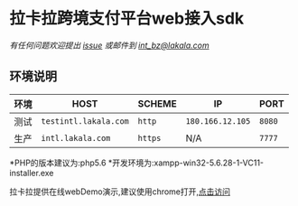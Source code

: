 # 拉卡拉跨境支付平台web接入sdk
*有任何问题欢迎提出 [issue](https://github.com/LklCBPay/webDemo/issues) 或邮件到 <int_bz@lakala.com>*


## 环境说明
|**环境**|**HOST**|**SCHEME**|**IP**|**PORT**|
| ---- | ---- | ---- | ---- | ---- |
|测试|```testintl.lakala.com```|```http```|```180.166.12.105```|```8080```|
|生产|```intl.lakala.com```|```https```|N/A|```7777```|

*PHP的版本建议为:php5.6
*开发环境为:xampp-win32-5.6.28-1-VC11-installer.exe


拉卡拉提供在线webDemo演示,建议使用chrome打开,[点击访问](http://testintl.lakala.com:8080/webDemo)

